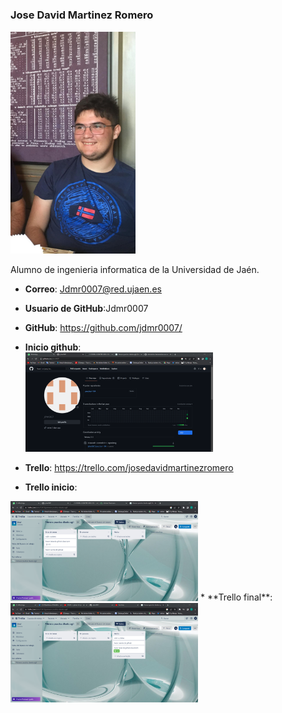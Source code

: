 #
### Jose David Martinez Romero 
<img src='/jdmr.png' width='200px'>

Alumno de ingenieria informatica de la Universidad de Jaén.
* **Correo**: Jdmr0007@red.ujaen.es
* **Usuario de GitHub**:Jdmr0007
* **GitHub**: https://github.com/jdmr0007/
* **Inicio github**:<br>
  <img src='/github.png' width='300px'>
* **Trello**: https://trello.com/josedavidmartinezromero

* **Trello inicio**:<br>
<img src='/trello_principio.png' width='300px'> 
* **Trello final**:<br>
    <img src='/trello_final.png' width='300px'> 

